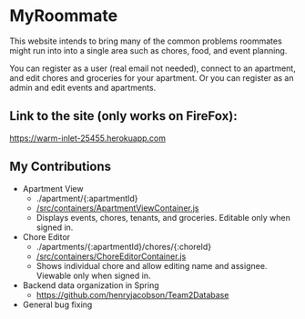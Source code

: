 # MyRoommate

This website intends to bring many of the common problems roommates might run into into a single area such as chores, food, and event planning. 

You can register as a user (real email not needed), connect to an apartment, and edit chores and groceries for your apartment. Or you can register as an admin and edit events and apartments.

## Link to the site (only works on FireFox): 
https://warm-inlet-25455.herokuapp.com

## My Contributions

* Apartment View
  * ./apartment/{:apartmentId} 
  * [/src/containers/ApartmentViewContainer.js](https://github.com/henryjacobson/RoommateSite/blob/master/src/containers/ApartmentViewContainer.js)
  * Displays events, chores, tenants, and groceries. Editable only when signed in.
* Chore Editor
  * ./apartments/{:apartmentId}/chores/{:choreId} 
  * [/src/containers/ChoreEditorContainer.js](https://github.com/henryjacobson/RoommateSite/blob/master/src/containers/ChoreEditorContainer.js)
  * Shows individual chore and allow editing name and assignee. Viewable only when signed in.
* Backend data organization in Spring
  * https://github.com/henryjacobson/Team2Database
* General bug fixing
